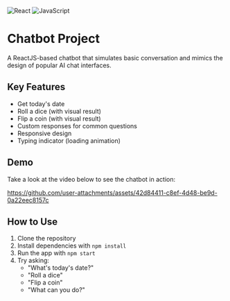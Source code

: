 ![React](https://img.shields.io/badge/React-20232A?style=for-the-badge&logo=react&logoColor=61DAFB)
![JavaScript](https://img.shields.io/badge/JavaScript-F7DF1E?style=for-the-badge&logo=javascript&logoColor=black)

# Chatbot Project

A ReactJS-based chatbot that simulates basic conversation and mimics the design of popular AI chat interfaces.

## Key Features

- Get today's date
- Roll a dice (with visual result)
- Flip a coin (with visual result)
- Custom responses for common questions
- Responsive design
- Typing indicator (loading animation)

## Demo

Take a look at the video below to see the chatbot in action:


https://github.com/user-attachments/assets/42d84411-c8ef-4d48-be9d-0a22eec8157c


## How to Use

1. Clone the repository
2. Install dependencies with `npm install`
3. Run the app with `npm start`
4. Try asking:
   - "What's today's date?"
   - "Roll a dice"
   - "Flip a coin"
   - "What can you do?"
